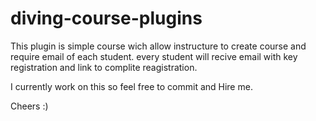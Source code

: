 # diving-course-plugins

This plugin is simple course wich allow instructure to create course and require email of each student.
every student will recive email with key registration and link to complite reagistration.

I currently work on this so feel free to commit and Hire me.

Cheers :)
